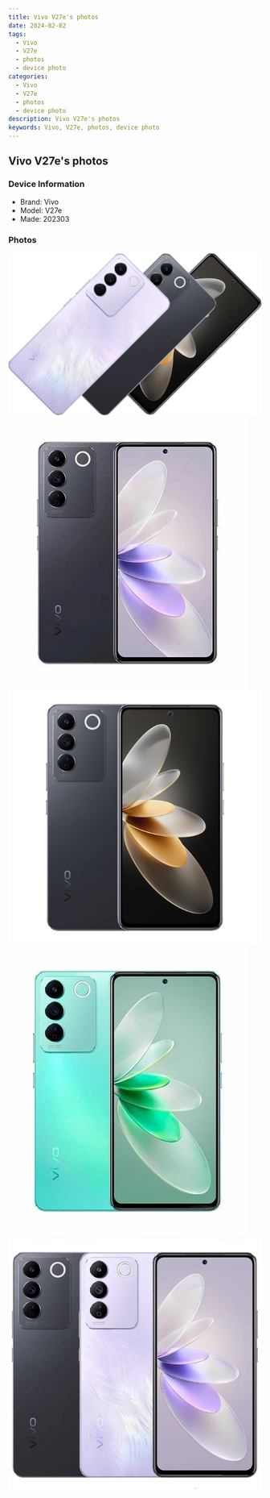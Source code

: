 ```yaml
---
title: Vivo V27e's photos
date: 2024-02-02
tags: 
  - Vivo
  - V27e
  - photos
  - device photo
categories: 
  - Vivo
  - V27e
  - photos
  - device photo
description: Vivo V27e's photos
keywords: Vivo, V27e, photos, device photo
---
```


## Vivo V27e's photos

### Device Information

- Brand: Vivo
- Model: V27e
- Made: 202303

### Photos

![/images/best-assets/devices/vivo/vivo-v27e/1.jpg](/images/best-assets/devices/vivo/vivo-v27e/1.jpg)
![/images/best-assets/devices/vivo/vivo-v27e/2.jpg](/images/best-assets/devices/vivo/vivo-v27e/2.jpg)
![/images/best-assets/devices/vivo/vivo-v27e/3.jpg](/images/best-assets/devices/vivo/vivo-v27e/3.jpg)
![/images/best-assets/devices/vivo/vivo-v27e/4.jpg](/images/best-assets/devices/vivo/vivo-v27e/4.jpg)
![/images/best-assets/devices/vivo/vivo-v27e/5.jpg](/images/best-assets/devices/vivo/vivo-v27e/5.jpg)

